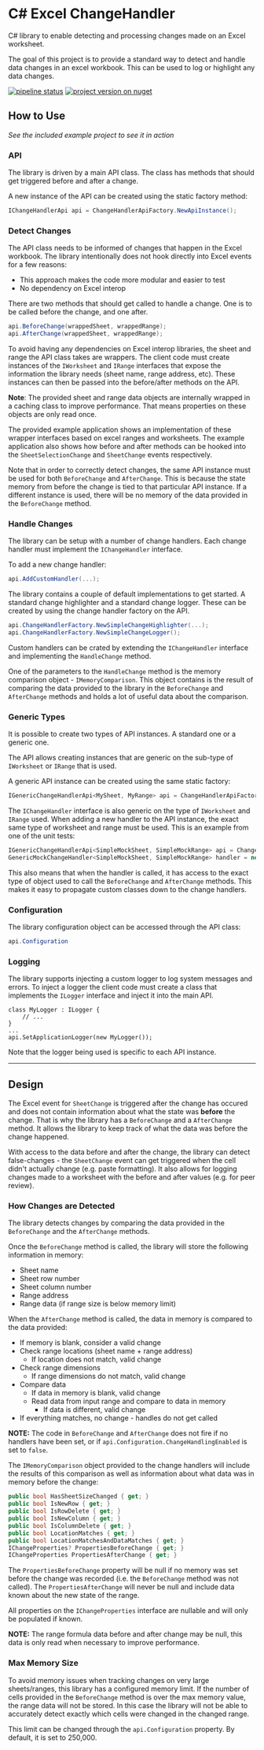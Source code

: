 # C# Excel ChangeHandler

C# library to enable detecting and processing changes made on an Excel worksheet.

The goal of this project is to provide a standard way to detect and handle data changes in an excel workbook. This can be used to log or highlight any data changes.

[![pipeline status](https://gitlab.com/hectorjsmith/excel-change-handler/badges/main/pipeline.svg)](https://gitlab.com/hectorjsmith/excel-change-handler/-/commits/main)
[![project version on nuget](https://badgen.net/nuget/v/CSharpExcelChangeHandler/latest)](https://www.nuget.org/packages/CSharpExcelChangeHandler/)

## How to Use

*See the included example project to see it in action*

### API

The library is driven by a main API class. The class has methods that should get triggered before and after a change.

A new instance of the API can be created using the static factory method:

```csharp
IChangeHandlerApi api = ChangeHandlerApiFactory.NewApiInstance();
```

### Detect Changes

The API class needs to be informed of changes that happen in the Excel workbook. The library intentionally does not hook directly into Excel events for a few reasons:
- This approach makes the code more modular and easier to test
- No dependency on Excel interop

There are two methods that should get called to handle a change. One is to be called before the change, and one after.

```csharp
api.BeforeChange(wrappedSheet, wrappedRange);
api.AfterChange(wrappedSheet, wrappedRange);
```

To avoid having any dependencies on Excel interop libraries, the sheet and range the API class takes are wrappers.
The client code must create instances of the `IWorksheet` and `IRange` interfaces that expose the information the library needs (sheet name, range address, etc).
These instances can then be passed into the before/after methods on the API.

**Note**: The provided sheet and range data objects are internally wrapped in a caching class to improve performance. That means properties on these objects are only read once.

The provided example application shows an implementation of these wrapper interfaces based on excel ranges and worksheets.
The example application also shows how before and after methods can be hooked into the `SheetSelectionChange` and `SheetChange` events respectively.

Note that in order to correctly detect changes, the same API instance must be used for both `BeforeChange` and `AfterChange`.
This is because the state memory from before the change is tied to that particular API instance. If a different instance is used, there will be no memory of the data provided in the `BeforeChange` method.

### Handle Changes

The library can be setup with a number of change handlers. Each change handler must implement the `IChangeHandler` interface.

To add a new change handler:

```csharp
api.AddCustomHandler(...);
```

The library contains a couple of default implementations to get started. A standard change highlighter and a standard change logger.
These can be created by using the change handler factory on the API.

```csharp
api.ChangeHandlerFactory.NewSimpleChangeHighlighter(...);
api.ChangeHandlerFactory.NewSimpleChangeLogger();
```

Custom handlers can be crated by extending the `IChangeHandler` interface and implementing the `HandleChange` method.

One of the parameters to the `HandleChange` method is the memory comparison object - `IMemoryComparison`.
This object contains is the result of comparing the data provided to the library in the `BeforeChange` and `AfterChange` methods and holds a lot of useful data about the comparison.

### Generic Types

It is possible to create two types of API instances. A standard one or a generic one.

The API allows creating instances that are generic on the sub-type of `IWorksheet` or `IRange` that is used.

A generic API instance can be created using the same static factory:

```csharp
IGenericChangeHandlerApi<MySheet, MyRange> api = ChangeHandlerApiFactory.NewGenericApiInstance<MySheet, MyRange>();
```

The `IChangeHandler` interface is also generic on the type of `IWorksheet` and `IRange` used. When adding a new handler to the API instance, the exact same type of worksheet and range must be used.
This is an example from one of the unit tests:

```csharp
IGenericChangeHandlerApi<SimpleMockSheet, SimpleMockRange> api = ChangeHandlerApiFactory.NewGenericApiInstance<SimpleMockSheet, SimpleMockRange>();
GenericMockChangeHandler<SimpleMockSheet, SimpleMockRange> handler = new GenericMockChangeHandler<SimpleMockSheet, SimpleMockRange>();
```

This also means that when the handler is called, it has access to the exact type of object used to call the `BeforeChange` and `AfterChange` methods.
This makes it easy to propagate custom classes down to the change handlers.

### Configuration

The library configuration object can be accessed through the API class:

```csharp
api.Configuration
```

### Logging

The library supports injecting a custom logger to log system messages and errors. To inject a logger the client code must create a class that implements the `ILogger` interface and inject it into the main API.

```
class MyLogger : ILogger {
    // ...
}
...
api.SetApplicationLogger(new MyLogger());
```

Note that the logger being used is specific to each API instance.

---

## Design

The Excel event for `SheetChange` is triggered after the change has occured and does not contain information about what the state was **before** the change.
That is why the library has a `BeforeChange` and a `AfterChange` method. It allows the library to keep track of what the data was before the change happened.

With access to the data before and after the change, the library can detect false-changes - the `SheetChange` event can get triggered when the cell didn't actually change (e.g. paste formatting).
It also allows for logging changes made to a worksheet with the before and after values (e.g. for peer review).

### How Changes are Detected

The library detects changes by comparing the data provided in the `BeforeChange` and the `AfterChange` methods.

Once the `BeforeChange` method is called, the library will store the following information in memory:
- Sheet name
- Sheet row number
- Sheet column number
- Range address
- Range data (if range size is below memory limit)

When the `AfterChange` method is called, the data in memory is compared to the data provided:

- If memory is blank, consider a valid change
- Check range locations (sheet name + range address)
  - If location does not match, valid change
- Check range dimensions
  - If range dimensions do not match, valid change
- Compare data
  - If data in memory is blank, valid change
  - Read data from input range and compare to data in memory
    - If data is different, valid change
- If everything matches, no change - handles do not get called

**NOTE:** The code in `BeforeChange` and `AfterChange` does not fire if no handlers have been set, or if `api.Configuration.ChangeHandlingEnabled` is set to `false`.

The `IMemoryComparison` object provided to the change handlers will include the results of this comparison as well as information about what data was in memory before the change:

```csharp
public bool HasSheetSizeChanged { get; }
public bool IsNewRow { get; }
public bool IsRowDelete { get; }
public bool IsNewColumn { get; }
public bool IsColumnDelete { get; }
public bool LocationMatches { get; }
public bool LocationMatchesAndDataMatches { get; }
IChangeProperties? PropertiesBeforeChange { get; }
IChangeProperties PropertiesAfterChange { get; }
```

The `PropertiesBeforeChange` property will be null if no memory was set before the change was recorded (i.e. the `BeforeChange` method was not called). The `PropertiesAfterChange` will never be null and include data known about the new state of the range.

All properties on the `IChangeProperties` interface are nullable and will only be populated if known.

**NOTE:** The range formula data before and after change may be null, this data is only read when necessary to improve performance.

### Max Memory Size

To avoid memory issues when tracking changes on very large sheets/ranges, this library has a configured memory limit.
If the number of cells provided in the `BeforeChange` method is over the max memory value, the range data will not be stored.
In this case the library will not be able to accurately detect exactly which cells were changed in the changed range.

This limit can be changed through the `api.Configuration` property. By default, it is set to 250,000.

